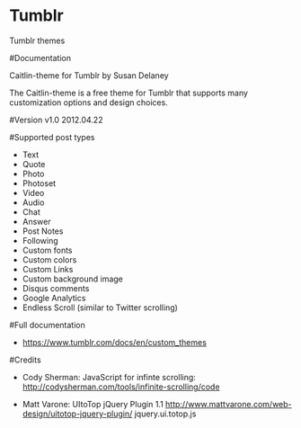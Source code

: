 # Tumblr

Tumblr themes

#Documentation

Caitlin-theme for Tumblr by Susan Delaney

The Caitlin-theme is a free theme for Tumblr that supports many customization options and design choices.

#Version
v1.0  2012.04.22

#Supported post types

* Text
* Quote
* Photo
* Photoset
* Video
* Audio
* Chat
* Answer
* Post Notes
* Following 
* Custom fonts
* Custom colors
* Custom Links
* Custom background image
* Disqus comments
* Google Analytics
* Endless Scroll (similar to Twitter scrolling)

#Full documentation
* https://www.tumblr.com/docs/en/custom_themes

#Credits
* Cody Sherman: JavaScript for infinte scrolling: http://codysherman.com/tools/infinite-scrolling/code

* Matt Varone: UItoTop jQuery Plugin 1.1 http://www.mattvarone.com/web-design/uitotop-jquery-plugin/
jquery.ui.totop.js
